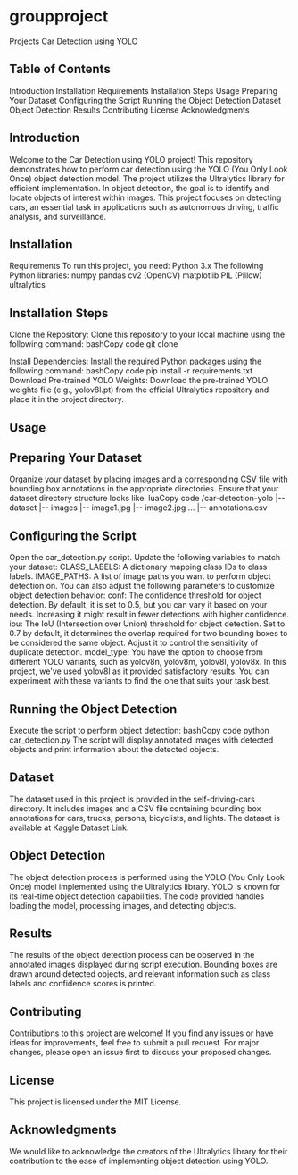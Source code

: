 # groupproject
Projects
Car Detection using YOLO

## Table of Contents
Introduction
Installation
Requirements
Installation Steps
Usage
Preparing Your Dataset
Configuring the Script
Running the Object Detection
Dataset
Object Detection
Results
Contributing
License
Acknowledgments
## Introduction
Welcome to the Car Detection using YOLO project! This repository demonstrates how to perform car detection using the YOLO (You Only Look Once) object detection model. The project utilizes the Ultralytics library for efficient implementation.
In object detection, the goal is to identify and locate objects of interest within images. This project focuses on detecting cars, an essential task in applications such as autonomous driving, traffic analysis, and surveillance.
## Installation
Requirements
To run this project, you need:
Python 3.x
The following Python libraries:
numpy
pandas
cv2 (OpenCV)
matplotlib
PIL (Pillow)
ultralytics
## Installation Steps
Clone the Repository:
Clone this repository to your local machine using the following command:
bashCopy code
git clone

Install Dependencies:
Install the required Python packages using the following command:
bashCopy code
pip install -r requirements.txt 
Download Pre-trained YOLO Weights:
Download the pre-trained YOLO weights file (e.g., yolov8l.pt) from the official Ultralytics repository and place it in the project directory.
## Usage
## Preparing Your Dataset
Organize your dataset by placing images and a corresponding CSV file with bounding box annotations in the appropriate directories.
Ensure that your dataset directory structure looks like:
luaCopy code
/car-detection-yolo |-- dataset |-- images |-- image1.jpg |-- image2.jpg ... |-- annotations.csv 
## Configuring the Script
Open the car_detection.py script.
Update the following variables to match your dataset:
CLASS_LABELS: A dictionary mapping class IDs to class labels.
IMAGE_PATHS: A list of image paths you want to perform object detection on.
You can also adjust the following parameters to customize object detection behavior:
conf: The confidence threshold for object detection. By default, it is set to 0.5, but you can vary it based on your needs. Increasing it might result in fewer detections with higher confidence.
iou: The IoU (Intersection over Union) threshold for object detection. Set to 0.7 by default, it determines the overlap required for two bounding boxes to be considered the same object. Adjust it to control the sensitivity of duplicate detection.
model_type: You have the option to choose from different YOLO variants, such as yolov8n, yolov8m, yolov8l, yolov8x. In this project, we've used yolov8l as it provided satisfactory results. You can experiment with these variants to find the one that suits your task best.
## Running the Object Detection
Execute the script to perform object detection:
bashCopy code
python car_detection.py 
The script will display annotated images with detected objects and print information about the detected objects.
## Dataset
The dataset used in this project is provided in the self-driving-cars directory. It includes images and a CSV file containing bounding box annotations for cars, trucks, persons, bicyclists, and lights.
The dataset is available at Kaggle Dataset Link.
## Object Detection
The object detection process is performed using the YOLO (You Only Look Once) model implemented using the Ultralytics library. YOLO is known for its real-time object detection capabilities. The code provided handles loading the model, processing images, and detecting objects.
## Results
The results of the object detection process can be observed in the annotated images displayed during script execution. Bounding boxes are drawn around detected objects, and relevant information such as class labels and confidence scores is printed.

## Contributing
Contributions to this project are welcome! If you find any issues or have ideas for improvements, feel free to submit a pull request. For major changes, please open an issue first to discuss your proposed changes.
## License
This project is licensed under the MIT License.
## Acknowledgments
We would like to acknowledge the creators of the Ultralytics library for their contribution to the ease of implementing object detection using YOLO.
